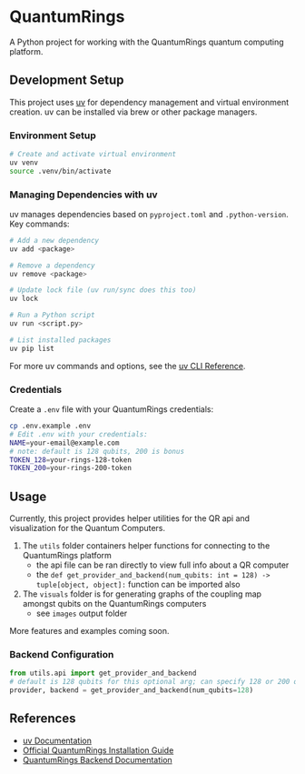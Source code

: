 # QuantumRings

A Python project for working with the QuantumRings quantum computing platform.

## Development Setup

This project uses [uv](https://github.com/astral-sh/uv) for dependency management and virtual environment creation. uv can be installed via brew or other package managers.

### Environment Setup

```bash
# Create and activate virtual environment
uv venv
source .venv/bin/activate
```

### Managing Dependencies with uv

uv manages dependencies based on `pyproject.toml` and `.python-version`. Key commands:

```bash
# Add a new dependency
uv add <package>

# Remove a dependency
uv remove <package>

# Update lock file (uv run/sync does this too)
uv lock

# Run a Python script
uv run <script.py>

# List installed packages
uv pip list
```

For more uv commands and options, see the [uv CLI Reference](https://docs.astral.sh/uv/reference/cli/).

### Credentials

Create a `.env` file with your QuantumRings credentials:
```bash
cp .env.example .env
# Edit .env with your credentials:
NAME=your-email@example.com
# note: default is 128 qubits, 200 is bonus
TOKEN_128=your-rings-128-token
TOKEN_200=your-rings-200-token
```

## Usage

Currently, this project provides helper utilities for the QR api and visualization for the Quantum Computers.
1. The `utils` folder containers helper functions for connecting to the QuantumRings platform
   - the api file can be ran directly to view full info about a QR computer
   - the `def get_provider_and_backend(num_qubits: int = 128) -> tuple[object, object]:` function can be imported also
1. The `visuals` folder is for generating graphs of the coupling map amongst qubits on the QuantumRings computers
   - see `images` output folder

More features and examples coming soon.

### Backend Configuration

```python
from utils.api import get_provider_and_backend
# default is 128 qubits for this optional arg; can specify 128 or 200 qubits
provider, backend = get_provider_and_backend(num_qubits=128) 
```

## References

- [uv Documentation](https://docs.astral.sh/uv/)
- [Official QuantumRings Installation Guide](https://portal.quantumrings.com/doc/Installation.html#installing-the-toolkit-for-qiskit)
- [QuantumRings Backend Documentation](https://portal.quantumrings.com/doc/BackendV2.html)
